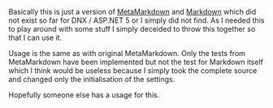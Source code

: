 Basically this is just a version of [MetaMarkdown](https://github.com/bradwestness/MetadataMarkdownSharp) and [Markdown](https://code.google.com/p/markdownsharp/) which did not exist so far for DNX / ASP.NET 5 or I simply did not find. As I needed this to play around with some stuff I simply deceided to throw this together so that I can use it.

Usage is the same as with original MetaMarkdown. Only the tests from MetaMarkdown have been implemented but not the test for Markdown itself which I think would be useless because I simply took the complete source and changed only the initialisation of the settings.

Hopefully someone else has a usage for this.